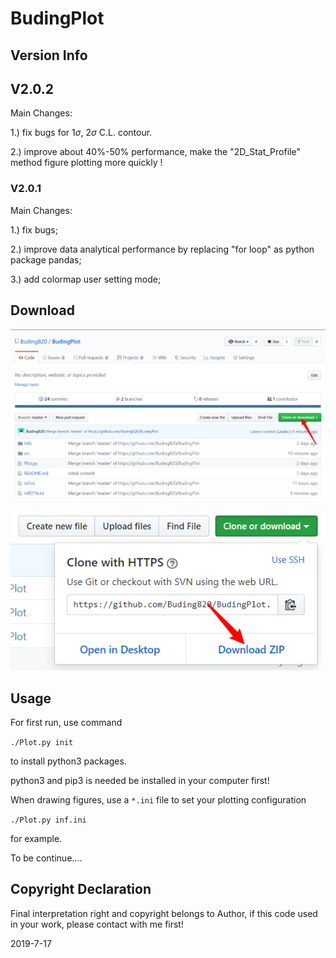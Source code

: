 

# BudingPlot

## Version Info

## V2.0.2

Main Changes:

1.) fix bugs for $1\sigma$, $2\sigma$ C.L. contour.

2.) improve about 40%-50% performance, make the "2D_Stat_Profile" method figure plotting more quickly !

### V2.0.1

Main Changes:

1.) fix bugs;

2.) improve data analytical performance by replacing "for loop" as python package pandas;

3.) add colormap user setting mode;

## Download

![download](https://github.com/Buding820/BudingPlot/blob/master/src/image-src/1563320588241.png)

![choosezip](https://github.com/Buding820/BudingPlot/blob/master/src/image-src/1563320687731.png)

## Usage

For first run, use command 

`./Plot.py init`

to install python3 packages.

python3 and pip3 is needed be installed in your computer first!



When drawing figures, use a  `*.ini`  file to set your plotting configuration

`./Plot.py inf.ini`

for example. 

To be continue.... 

## Copyright Declaration 

Final interpretation right and copyright belongs to Author, if this code used in your work, please contact with me first!

2019-7-17

